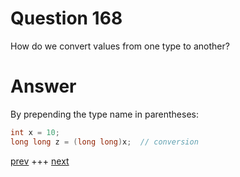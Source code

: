 
# Question 168



How do we convert values from one type to another?


# Answer




By prepending the type name in parentheses:

```c
int x = 10;
long long z = (long long)x;  // conversion
```



[prev](167.md) +++ [next](169.md)
